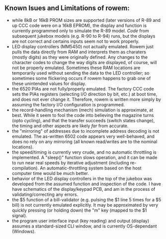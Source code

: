 Known Isues and Limitations of rowem:
------------------------------------
- while 8kB or 16kB PROM sizes are supported (later versions of R-89 and up CCC code were on a 16kB EPROM), the display and function is currently programmed only to simulate the R-89 model.  *Code* from subsequent jukebox models (e.g. R-90 to R-94) runs, but the displays are not correct and certains inputs seem not to work properly.
- LED display controllers (MM5450) not actually emulated.  Rowem just pulls the data directly from RAM and interprets them as charaters (mostly digits) as they were originally defined.  Any changes to the character codes to change the way digits are displayed, of course, will not be properly emulated.  Sometimes these RAM locations are temporarily used without sending the data to the LED controller; so sometimes some flickering occurs if rowem happens to grab one of these unintended values for display.
- the 6520 PIAs are not fully/properly emulated.  The factory CCC code sets the PIAs registers (selecting I/O direction by bit, etc.) at boot time, and does not ever change it.  Therefore, rowem is written more simply by assuming the factory I/O configuration is programmed.
- the record-handling mechanism (mech) simulation is approximate, at best.  While it seem to fool the code into believing the magazine turns (opto cycling), and that the transfer succeeds (switch states change), the timing and other aspects are likely *far* from accurate.
- the "mirroring" of addresses due to incomplete address decoding is not emulated.  The as-written 6502 code appears very well-behaved, and does no rely on any mirroring (all known read/writes are to the nominal locations).
- the speed/timing is currently very crude, and no automatic throttling is implemented.  A "sleep()" function slows operation, and it can be made to run near real speeds by iterative adjustment (including re-compilation).  An automatic-throttling system based on the host computer time would be much better.
- behavior of the LED display controllers in the top of the jukebox was developed from the assumed function and inspection of the code.  I have have schematics of the display/keypad PCB, and am in the process of validating/correcting any errors.
- the $5 function of a bill-validator (e.g. pulsing the $1 line 5 times for a $5 bill) is not currently emulated explicitly.  It may be approximated by very quickly pressing (or holding down) the "m" key (mapped to the $1 signal). 
- the program user interface input (key reading) and output (display) assumes a standard-sized CLI window, and is currently OS-dependant (Windows).
